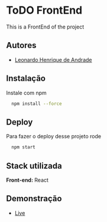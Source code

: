 
# ToDO FrontEnd

This is a FrontEnd of the project


## Autores

- [Leonardo Henrique de Andrade](https://github.com/oleonardodeandrade)


## Instalação

Instale com npm

```bash
  npm install --force
```
    
## Deploy

Para fazer o deploy desse projeto rode

```bash
  npm start
```


## Stack utilizada

**Front-end:** React


## Demonstração

- [Live](https://to-do-front-end.vercel.app/)


